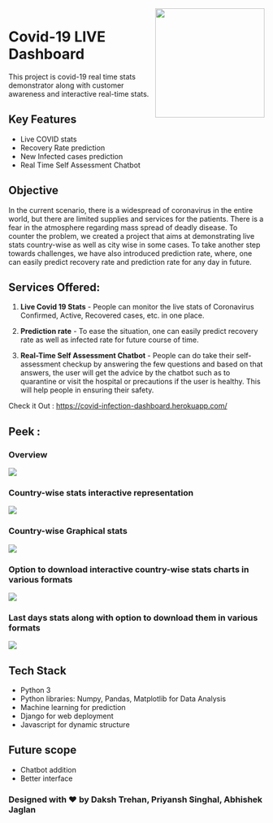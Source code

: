 <img align='right' src="https://s7.gifyu.com/images/WhatsApp-Image-2020-07-14-at-11.34.49-1.gif" width="215">

# Covid-19 LIVE Dashboard

This project is covid-19 real time stats demonstrator along with customer awareness and interactive real-time stats.

## Key Features
* Live COVID stats
* Recovery Rate prediction
* New Infected cases prediction
* Real Time Self Assessment Chatbot

## Objective
In the current scenario, there is a widespread of coronavirus in the entire world, but there are limited supplies and services for the patients. There is a fear in the atmosphere regarding mass spread of deadly disease. To counter the problem, we created a project that aims at demonstrating live stats country-wise as well as city wise in some cases. 
To take another step towards challenges, we have also introduced prediction rate, where, one can easily predict recovery rate and prediction rate for any day in future.


## Services Offered:

1. **Live Covid 19 Stats** - People can monitor the live stats of Coronavirus Confirmed, Active, Recovered cases, etc. in one place.

2. **Prediction rate** - To ease the situation, one can easily predict recovery rate as well as infected rate for future course of time.

3. **Real-Time Self Assessment Chatbot** - People can do take their self-assessment checkup by answering the few questions and based on that answers, the user will get the advice by the chatbot such as to quarantine or visit the hospital or precautions if the user is healthy. This will help people in ensuring their safety.

Check it Out : https://covid-infection-dashboard.herokuapp.com/

## Peek : 
### Overview
![](https://github.com/dakshtrehan/Covid-19-Dashboard/blob/master/images/Screenshot%20(103).png)
### Country-wise stats interactive representation
![](https://github.com/dakshtrehan/Covid-19-Dashboard/blob/master/images/Screenshot%20(98).png)
### Country-wise Graphical stats 
![](https://github.com/dakshtrehan/Covid-19-Dashboard/blob/master/images/Screenshot%20(97).png)<br>
### Option to download interactive country-wise stats charts in various formats
![](https://github.com/dakshtrehan/Covid-19-Dashboard/blob/master/images/Screenshot%20(100).png) <br>
### Last days stats along with option to download them in various formats
![](https://github.com/dakshtrehan/Covid-19-Dashboard/blob/master/images/Screenshot%20(101).png)

## Tech Stack
* Python 3
* Python libraries: Numpy, Pandas, Matplotlib for Data Analysis
* Machine learning for prediction
* Django for web deployment
* Javascript for dynamic structure

## Future scope
* Chatbot addition
* Better interface

### Designed with ❤ by Daksh Trehan, Priyansh Singhal, Abhishek Jaglan


